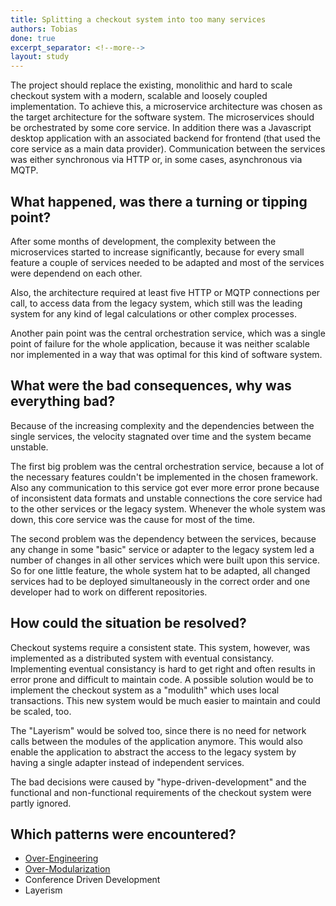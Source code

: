 ```yaml
---
title: Splitting a checkout system into too many services
authors: Tobias
done: true
excerpt_separator: <!--more-->
layout: study
---
```

The project should replace the existing, monolithic and hard to scale checkout system with a modern, scalable and loosely coupled implementation.<!--more--> 
To achieve this, a microservice architecture was chosen as the target architecture for the software system. The microservices should be orchestrated by some core service. In addition there was a Javascript desktop application with an associated backend for frontend (that used the core service as a main data provider). Communication between the services was either synchronous via HTTP or, in some cases, asynchronous via MQTP. 

## What happened, was there a turning or tipping point?
After some months of development, the complexity between the microservices started to increase significantly, because for every small feature a couple of services needed to be adapted and most of the services were dependend on each other.

Also, the architecture required at least five HTTP or MQTP connections per call, to access data from the legacy system, which still was the leading system for any kind of legal calculations or other complex processes.

Another pain point was the central orchestration service, which was a single point of failure for the whole application, because it was neither scalable nor implemented in a way that was optimal for this kind of software system.

## What were the bad consequences, why was everything bad?
Because of the increasing complexity and the dependencies between the single services, the velocity stagnated over time and the system became unstable. 

The first big problem was the central orchestration service, because a lot of the necessary features couldn't be implemented in the chosen framework. 
Also any communication to this service got ever more error prone because of inconsistent data formats and unstable connections the core service had to the other services or the legacy system. Whenever the whole system was down, this core service was the cause for most of the time.

The second problem was the dependency between the services, because any change in some "basic" service or adapter to the legacy system led a number of changes in all other services which were built upon this service. So for one little feature, the whole system hat to be adapted, all changed services had to be deployed simultaneously in the correct order and one developer had to work on different repositories.

## How could the situation be resolved?

Checkout systems require a consistent state. This system, however, was implemented as a distributed system with eventual consistancy. Implementing eventual consistancy is hard to get right and often results in error prone and difficult to maintain code. A possible solution would be to implement the checkout system as a "modulith" which uses local transactions. This new system would be much easier to maintain and could be scaled, too.

The "Layerism" would be solved too, since there is no need for network calls between the modules of the application anymore. This would also enable the application to abstract the access to the legacy system by having a single adapter instead of independent services.

The bad decisions were caused by "hype-driven-development" and the functional and non-functional requirements of the checkout system were partly ignored.


## Which patterns were encountered?
* [Over-Engineering](../patterns/over_engineering.html)
* [Over-Modularization](../patterns/over_modularization.html)
* Conference Driven Development
* Layerism
